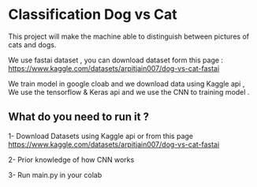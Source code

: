 # Classification Dog vs Cat

This project will make the machine able to distinguish between pictures of cats and dogs.

We use fastai dataset , you can download dataset form this page : https://www.kaggle.com/datasets/arpitjain007/dog-vs-cat-fastai

We train model in google cloab and we download data using Kaggle api , We use the tensorflow & Keras api and we use the CNN to training model . 

## What do you need to run it ? 

1- Download Datasets using Kaggle api or from this page https://www.kaggle.com/datasets/arpitjain007/dog-vs-cat-fastai

2- Prior knowledge of how CNN works 

3- Run main.py in your colab
